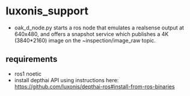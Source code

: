 # luxonis_support

- oak_d_node.py starts a ros node that emulates a realsense output at 640x480, and offers a snapshot service which publishes a 4K (3840*2160) image on the ~inspection/image_raw topic.

## requirements
- ros1 noetic
- install depthai API using instructions here: https://github.com/luxonis/depthai-ros#install-from-ros-binaries